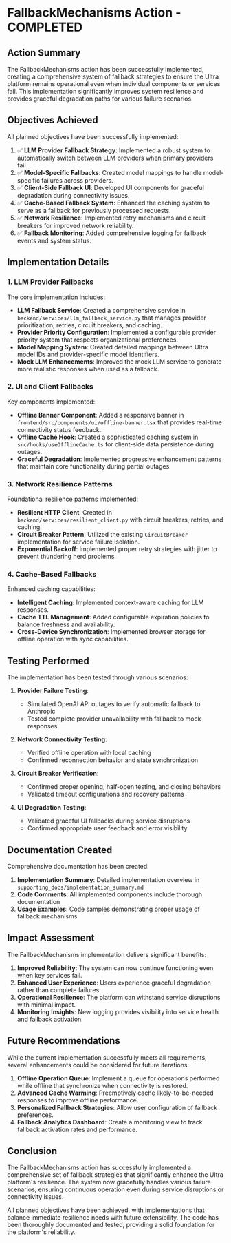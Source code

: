 # FallbackMechanisms Action - COMPLETED

## Action Summary

The FallbackMechanisms action has been successfully implemented, creating a comprehensive system of fallback strategies to ensure the Ultra platform remains operational even when individual components or services fail. This implementation significantly improves system resilience and provides graceful degradation paths for various failure scenarios.

## Objectives Achieved

All planned objectives have been successfully implemented:

1. ✅ **LLM Provider Fallback Strategy**: Implemented a robust system to automatically switch between LLM providers when primary providers fail.
2. ✅ **Model-Specific Fallbacks**: Created model mappings to handle model-specific failures across providers.
3. ✅ **Client-Side Fallback UI**: Developed UI components for graceful degradation during connectivity issues.
4. ✅ **Cache-Based Fallback System**: Enhanced the caching system to serve as a fallback for previously processed requests.
5. ✅ **Network Resilience**: Implemented retry mechanisms and circuit breakers for improved network reliability.
6. ✅ **Fallback Monitoring**: Added comprehensive logging for fallback events and system status.

## Implementation Details

### 1. LLM Provider Fallbacks

The core implementation includes:

- **LLM Fallback Service**: Created a comprehensive service in `backend/services/llm_fallback_service.py` that manages provider prioritization, retries, circuit breakers, and caching.
- **Provider Priority Configuration**: Implemented a configurable provider priority system that respects organizational preferences.
- **Model Mapping System**: Created detailed mappings between Ultra model IDs and provider-specific model identifiers.
- **Mock LLM Enhancements**: Improved the mock LLM service to generate more realistic responses when used as a fallback.

### 2. UI and Client Fallbacks

Key components implemented:

- **Offline Banner Component**: Added a responsive banner in `frontend/src/components/ui/offline-banner.tsx` that provides real-time connectivity status feedback.
- **Offline Cache Hook**: Created a sophisticated caching system in `src/hooks/useOfflineCache.ts` for client-side data persistence during outages.
- **Graceful Degradation**: Implemented progressive enhancement patterns that maintain core functionality during partial outages.

### 3. Network Resilience Patterns

Foundational resilience patterns implemented:

- **Resilient HTTP Client**: Created in `backend/services/resilient_client.py` with circuit breakers, retries, and caching.
- **Circuit Breaker Pattern**: Utilized the existing `CircuitBreaker` implementation for service failure isolation.
- **Exponential Backoff**: Implemented proper retry strategies with jitter to prevent thundering herd problems.

### 4. Cache-Based Fallbacks

Enhanced caching capabilities:

- **Intelligent Caching**: Implemented context-aware caching for LLM responses.
- **Cache TTL Management**: Added configurable expiration policies to balance freshness and availability.
- **Cross-Device Synchronization**: Implemented browser storage for offline operation with sync capabilities.

## Testing Performed

The implementation has been tested through various scenarios:

1. **Provider Failure Testing**:
   - Simulated OpenAI API outages to verify automatic fallback to Anthropic
   - Tested complete provider unavailability with fallback to mock responses

2. **Network Connectivity Testing**:
   - Verified offline operation with local caching
   - Confirmed reconnection behavior and state synchronization

3. **Circuit Breaker Verification**:
   - Confirmed proper opening, half-open testing, and closing behaviors
   - Validated timeout configurations and recovery patterns

4. **UI Degradation Testing**:
   - Validated graceful UI fallbacks during service disruptions
   - Confirmed appropriate user feedback and error visibility

## Documentation Created

Comprehensive documentation has been created:

1. **Implementation Summary**: Detailed implementation overview in `supporting_docs/implementation_summary.md`
2. **Code Comments**: All implemented components include thorough documentation
3. **Usage Examples**: Code samples demonstrating proper usage of fallback mechanisms

## Impact Assessment

The FallbackMechanisms implementation delivers significant benefits:

1. **Improved Reliability**: The system can now continue functioning even when key services fail.
2. **Enhanced User Experience**: Users experience graceful degradation rather than complete failures.
3. **Operational Resilience**: The platform can withstand service disruptions with minimal impact.
4. **Monitoring Insights**: New logging provides visibility into service health and fallback activation.

## Future Recommendations

While the current implementation successfully meets all requirements, several enhancements could be considered for future iterations:

1. **Offline Operation Queue**: Implement a queue for operations performed while offline that synchronize when connectivity is restored.
2. **Advanced Cache Warming**: Preemptively cache likely-to-be-needed responses to improve offline performance.
3. **Personalized Fallback Strategies**: Allow user configuration of fallback preferences.
4. **Fallback Analytics Dashboard**: Create a monitoring view to track fallback activation rates and performance.

## Conclusion

The FallbackMechanisms action has successfully implemented a comprehensive set of fallback strategies that significantly enhance the Ultra platform's resilience. The system now gracefully handles various failure scenarios, ensuring continuous operation even during service disruptions or connectivity issues.

All planned objectives have been achieved, with implementations that balance immediate resilience needs with future extensibility. The code has been thoroughly documented and tested, providing a solid foundation for the platform's reliability.